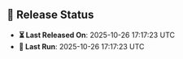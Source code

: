 ## 📅 Release Status
- **⏳ Last Released On**: 2025-10-26 17:17:23 UTC
- **🔄 Last Run**: 2025-10-26 17:17:23 UTC
